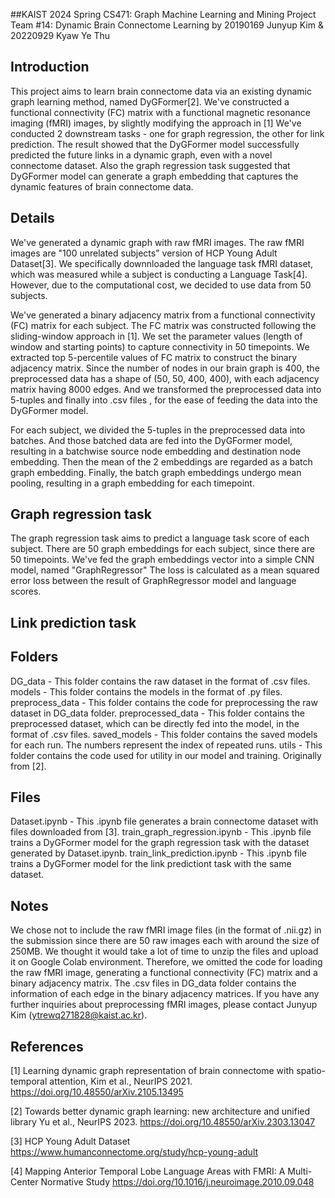 ##KAIST 2024 Spring CS471: Graph Machine Learning and Mining
Project Team #14: Dynamic Brain Connectome Learning by 20190169 Junyup Kim & 20220929 Kyaw Ye Thu

## Introduction
This project aims to learn brain connectome data via an existing dynamic graph learning method, named DyGFormer[2].
We've constructed a functional connectivity (FC) matrix with a functional magnetic resonance imaging (fMRI) images, by slightly modifying the approach in [1]
We've conducted 2 downstream tasks - one for graph regression, the other for link prediction.
The result showed that the DyGFormer model successfully predicted the future links in a dynamic graph, even with a novel connectome dataset.
Also the graph regression task suggested that DyGFormer model can generate a graph embedding that captures the dynamic features of brain connectome data.

## Details
We've generated a dynamic graph with raw fMRI images.
The raw fMRI images are "100 unrelated subjects" version of HCP Young Adult Dataset[3].
We specifically downnloaded the language task fMRI dataset, which was measured while a subject is conducting a Language Task[4].
However, due to the computational cost, we decided to use data from 50 subjects.

We've generated a binary adjacency matrix from a functional connectivity (FC) matrix for each subject.
The FC matrix was constructed following the sliding-window approach in [1].
We set the parameter values (length of window and starting points) to capture connectivity in 50 timepoints.
We extracted top 5-percentile values of FC matrix to construct the binary adjacency matrix.
Since the number of nodes in our brain graph is 400, the preprocessed data has a shape of (50, 50, 400, 400), with each adjacency matrix having 8000 edges.
And we transformed the preprocessed data into 5-tuples and finally into .csv files , for the ease of feeding the data into the DyGFormer model.

For each subject, we divided the 5-tuples in the preprocessed data into batches.
And those batched data are fed into the DyGFormer model, resulting in a batchwise source node embedding and destination node embedding.
Then the mean of the 2 embeddings are regarded as a batch graph embedding.
Finally, the batch graph embeddings undergo mean pooling, resulting in a graph embedding for each timepoint.

## Graph regression task
The graph regression task aims to predict a language task score of each subject.
There are 50 graph embeddings for each subject, since there are 50 timepoints.
We've fed the graph embeddings vector into a simple CNN model, named "GraphRegressor"
The loss is calculated as a mean squared error loss between the result of GraphRegressor model and language scores.

## Link prediction task

## Folders
DG_data - This folder contains the raw dataset in the format of .csv files.
models - This folder contains the models in the format of .py files.
preprocess_data - This folder contains the code for preprocessing the raw dataset in DG_data folder.
preprocessed_data - This folder contains the preprocessed dataset, which can be directly fed into the model, in the format of .csv files.
saved_models - This folder contains the saved models for each run. The numbers represent the index of repeated runs.
utils - This folder contains the code used for utility in our model and training. Originally from [2].

## Files
Dataset.ipynb - This .ipynb file generates a brain connectome dataset with files downloaded from [3].
train_graph_regression.ipynb - This .ipynb file trains a DyGFormer model for the graph regression task with the dataset generated by Dataset.ipynb.
train_link_prediction.ipynb - This .ipynb file trains a DyGFormer model for the link predictiont task with the same dataset.

## Notes
We chose not to include the raw fMRI image files (in the format of .nii.gz) in the submission
since there are 50 raw images each with around the size of 250MB.
We thought it would take a lot of time to unzip the files and upload it on Google Colab environment.
Therefore, we omitted the code for loading the raw fMRI image, generating a functional connectivity (FC) matrix and a binary adjacency matrix.
The .csv files in DG_data folder contains the information of each edge in the binary adjacency matrices.
If you have any further inquiries about preprocessing fMRI images, please contact Junyup Kim (ytrewq271828@kaist.ac.kr).

## References
[1] Learning dynamic graph representation of brain connectome with spatio-temporal attention, Kim et al., NeurIPS 2021. 
https://doi.org/10.48550/arXiv.2105.13495

[2] Towards better dynamic graph learning: new architecture and unified library
Yu et al., NeurIPS 2023.
https://doi.org/10.48550/arXiv.2303.13047

[3] HCP Young Adult Dataset
https://www.humanconnectome.org/study/hcp-young-adult

[4] Mapping Anterior Temporal Lobe Language Areas with FMRI: A Multi-Center Normative Study
https://doi.org/10.1016/j.neuroimage.2010.09.048

